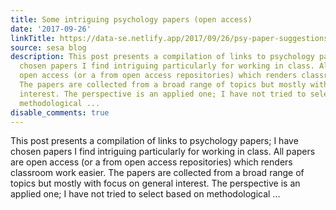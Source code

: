 ```yaml
---
title: Some intriguing psychology papers (open access)
date: '2017-09-26'
linkTitle: https://data-se.netlify.app/2017/09/26/psy-paper-suggestions/
source: sesa blog
description: This post presents a compilation of links to psychology papers; I have
  chosen papers I find intriguing particularly for working in class. All papers are
  open access (or a from open access repositories) which renders classroom work easier.
  The papers are collected from a broad range of topics but mostly with focus on general
  interest. The perspective is an applied one; I have not tried to select based on
  methodological ...
disable_comments: true
---
```

This post presents a compilation of links to psychology papers; I have chosen papers I find intriguing particularly for working in class. All papers are open access (or a from open access repositories) which renders classroom work easier. The papers are collected from a broad range of topics but mostly with focus on general interest. The perspective is an applied one; I have not tried to select based on methodological ...